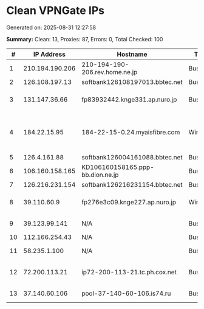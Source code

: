# Clean VPNGate IPs
Generated on: 2025-08-31 12:27:58

**Summary:** Clean: 13, Proxies: 87, Errors: 0, Total Checked: 100

| # | IP Address | Hostname | Type | Country | Provider |
|---|------------|----------|------|---------|----------|
| 1 | 210.194.190.206 | 210-194-190-206.rev.home.ne.jp | Business | JP | JCOM Co., Ltd. |
| 2 | 126.108.197.13 | softbank126108197013.bbtec.net | Business | JP | SoftBank Corp. |
| 3 | 131.147.36.66 | fp83932442.knge331.ap.nuro.jp | Business | JP | Sony Network Communications Inc. |
| 4 | 184.22.15.95 | 184-22-15-0.24.myaisfibre.com | Wireless | TH | ADVANCED WIRELESS NETWORK COMPANY LIMITED |
| 5 | 126.4.161.88 | softbank126004161088.bbtec.net | Business | JP | SoftBank Corp. |
| 6 | 106.160.158.165 | KD106160158165.ppp-bb.dion.ne.jp | Business | JP | KDDI CORPORATION |
| 7 | 126.216.231.154 | softbank126216231154.bbtec.net | Business | JP | SoftBank Corp. |
| 8 | 39.110.60.9 | fp276e3c09.knge227.ap.nuro.jp | Wireless | JP | Sony Network Communications Inc. |
| 9 | 39.123.99.141 | N/A | Business | KR | SK Broadband Co Ltd |
| 10 | 112.166.254.43 | N/A | Business | KR | Korea Telecom |
| 11 | 58.235.1.100 | N/A | Business | KR | SK Broadband Co Ltd |
| 12 | 72.200.113.21 | ip72-200-113-21.tc.ph.cox.net | Business | US | Cox Communications Inc. |
| 13 | 37.140.60.106 | pool-37-140-60-106.is74.ru | Business | RU | Intersvyaz-2 JSC |
